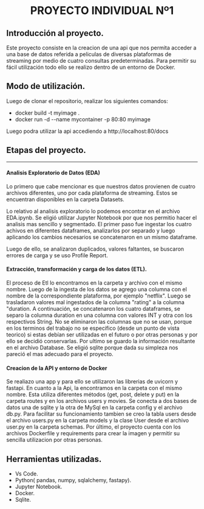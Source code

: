 

# <h1 align=center> **PROYECTO INDIVIDUAL Nº1** </h1>

## **Introducción al proyecto.**
Este proyecto consiste en la creacion de una api que nos permita acceder a una base de datos referida a peliculas de diversas plataformas de streaming por medio de cuatro consultas predeterminadas. Para permitir su fácil utilización todo ello se realizo dentro de un entorno de Docker. 

## **Modo de utilización.**

Luego de clonar el repositorio, realizar los siguientes comandos:

* docker build -t myimage .
* docker run -d --name mycontainer -p 80:80 myimage

Luego podra utilizar la api accediendo a http://localhost:80/docs 

## **Etapas del proyecto.**

<hr>  

#### **Analisis Exploratorio de Datos (EDA)**

Lo primero que cabe mencionar es que nuestros datos provienen de cuatro archivos diferentes, uno por cada plataforma de streaming. Estos se encuentran disponibles en la carpeta Datasets.

Lo relativo al analisis exploratorio  lo podemos encontrar en el archivo EDA.ipynb. Se eligió utilizar Jupyter Notebook por que nos permitio hacer el analisis mas sencillo y segmentado.
El primer paso fue ingestar los cuatro achivos en diferentes dataframes, analizarlos por separado y luego aplicando los cambios necesarios se concatenaron en un mismo dataframe.

Luego de ello, se analizaron duplicados, valores faltantes, se buscaron errores de carga y se uso Profile Report.

#### **Extracción, transformación y carga de los datos (ETL).**

El proceso de Etl lo encontramos en la carpeta y archivo con el mismo nombre. Luego de la ingesta de los datos se agrego una columna con el nombre de la correspondiente plataforma, por ejemplo "netflix". 
Luego se trasladaron valores mal ingestados de la columna "rating" a la columna "duration. A continuación, se concatenaron los cuatro dataframes, se separo la columna duration en una columna con valores INT y otra con los respectivos String.
No se eliminaron las columnas que no se usan, porque en los terminos del trabajo no se especifico (desde un punto de vista teorico) si estas debían ser utilizadas en el futuro o por otras personas y por ello se decidió conservarlas.
Por ultimo se guardo la información resultante en el archivo  Database. Se eligió sqlite porque dada su simpleza nos pareció el mas adecuado para el proyecto.
#### **Creacion de la API y entorno de Docker**
Se realiazo una app y para ello se utilizaron las librerias de uvicorn y fastapi. 
En cuanto a la Api, la encontramos en la carpeta con el mismo nombre. Esta utiliza diferentes métodos (get, post, delete y put) en la carpeta routes y en los archivos users y movies. Se conecta a dos bases de datos una de sqlite y la otra de MySql en la carpeta config y el archivo db.py. Para facilitar su funcionamiento tambien se creo la tabla users desde el archivo users.py en la carpeta models y la clase User desde el archivo user.py en la carpeta schemas.
Por último, el proyecto cuenta con los archivos Dockerfile y requirements para crear la imagen y permitir su sencilla utilizacion por otras personas. 

## **Herramientas utilizadas.**

* Vs Code.
* Python( pandas, numpy, sqlalchemy, fastapy).
* Jupyter Notebook.
* Docker.
* Sqlite.
